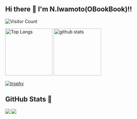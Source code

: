 ## Hi there 👋 I'm N.Iwamoto(OBookBook)!! 

![Visitor Count](https://komarev.com/ghpvc/?username=OBookBook)

<p align="left">
  <img alt="Top Langs" height="150px" src="https://github-readme-stats.vercel.app/api/top-langs/?username=OBookBook&layout=compact&show_icons=true&theme=onedark" />
  <img alt="github stats" height="150px" src="https://github-readme-stats.vercel.app/api?username=OBookBook&theme=onedark&show_icons=ture" />
</p>

[![trophy](https://github-profile-trophy.vercel.app/?username=OBookBook&theme=onedark&column=7
)](https://github.com/ryo-ma/github-profile-trophy)

## GitHub Stats 🤗

<a href="https://github.com/anuraghazra/github-readme-stats">
  <img align="left" src="https://github-readme-stats.vercel.app/api?username=OBookBook&count_private=true&show_icons=true&theme=dark" />
</a>
<a href="https://github.com/anuraghazra/github-readme-stats">
  <img align="left" src="https://github-readme-stats.vercel.app/api/top-langs/?username=OBookBook" />
</a>

<!--
**OBookBook/OBookBook** is a ✨ _special_ ✨ repository because its `README.md` (this file) appears on your GitHub profile.

Here are some ideas to get you started:

- 🔭 I’m currently working on ...
- 🌱 I’m currently learning ...
- 👯 I’m looking to collaborate on ...
- 🤔 I’m looking for help with ...
- 💬 Ask me about ...
- 📫 How to reach me: ...
- 😄 Pronouns: ...
- ⚡ Fun fact: ...
-->
